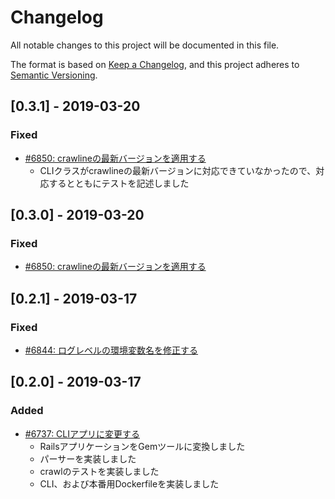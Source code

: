 # Changelog

All notable changes to this project will be documented in this file.

The format is based on [Keep a Changelog](https://keepachangelog.com/en/1.0.0/),
and this project adheres to [Semantic Versioning](https://semver.org/spec/v2.0.0.html).

## [0.3.1] - 2019-03-20

### Fixed

- [#6850: crawlineの最新バージョンを適用する](https://redmine.u6k.me/issues/6850)
    - CLIクラスがcrawlineの最新バージョンに対応できていなかったので、対応するとともにテストを記述しました

## [0.3.0] - 2019-03-20

### Fixed

- [#6850: crawlineの最新バージョンを適用する](https://redmine.u6k.me/issues/6850)

## [0.2.1] - 2019-03-17

### Fixed

- [#6844: ログレベルの環境変数名を修正する](https://redmine.u6k.me/issues/6844)

## [0.2.0] - 2019-03-17

### Added

- [#6737: CLIアプリに変更する](https://redmine.u6k.me/issues/6737)
    - RailsアプリケーションをGemツールに変換しました
    - パーサーを実装しました
    - crawlのテストを実装しました
    - CLI、および本番用Dockerfileを実装しました
